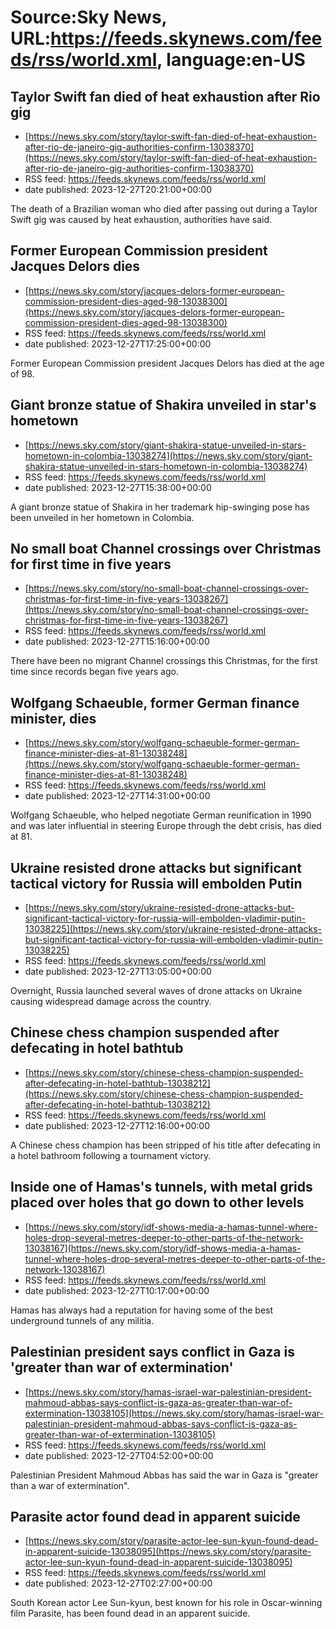 # Source:Sky News, URL:https://feeds.skynews.com/feeds/rss/world.xml, language:en-US

## Taylor Swift fan died of heat exhaustion after Rio gig
 - [https://news.sky.com/story/taylor-swift-fan-died-of-heat-exhaustion-after-rio-de-janeiro-gig-authorities-confirm-13038370](https://news.sky.com/story/taylor-swift-fan-died-of-heat-exhaustion-after-rio-de-janeiro-gig-authorities-confirm-13038370)
 - RSS feed: https://feeds.skynews.com/feeds/rss/world.xml
 - date published: 2023-12-27T20:21:00+00:00

The death of a Brazilian woman who died after passing out during a Taylor Swift gig was caused by heat exhaustion, authorities have said.

## Former European Commission president Jacques Delors dies
 - [https://news.sky.com/story/jacques-delors-former-european-commission-president-dies-aged-98-13038300](https://news.sky.com/story/jacques-delors-former-european-commission-president-dies-aged-98-13038300)
 - RSS feed: https://feeds.skynews.com/feeds/rss/world.xml
 - date published: 2023-12-27T17:25:00+00:00

Former European Commission president Jacques Delors has died at the age of 98.

## Giant bronze statue of Shakira unveiled in star's hometown
 - [https://news.sky.com/story/giant-shakira-statue-unveiled-in-stars-hometown-in-colombia-13038274](https://news.sky.com/story/giant-shakira-statue-unveiled-in-stars-hometown-in-colombia-13038274)
 - RSS feed: https://feeds.skynews.com/feeds/rss/world.xml
 - date published: 2023-12-27T15:38:00+00:00

A giant bronze statue of Shakira in her trademark hip-swinging pose has been unveiled in her hometown in Colombia.

## No small boat Channel crossings over Christmas for first time in five years
 - [https://news.sky.com/story/no-small-boat-channel-crossings-over-christmas-for-first-time-in-five-years-13038267](https://news.sky.com/story/no-small-boat-channel-crossings-over-christmas-for-first-time-in-five-years-13038267)
 - RSS feed: https://feeds.skynews.com/feeds/rss/world.xml
 - date published: 2023-12-27T15:16:00+00:00

There have been no migrant Channel crossings this Christmas, for the first time since records began five years ago.

## Wolfgang Schaeuble, former German finance minister, dies
 - [https://news.sky.com/story/wolfgang-schaeuble-former-german-finance-minister-dies-at-81-13038248](https://news.sky.com/story/wolfgang-schaeuble-former-german-finance-minister-dies-at-81-13038248)
 - RSS feed: https://feeds.skynews.com/feeds/rss/world.xml
 - date published: 2023-12-27T14:31:00+00:00

Wolfgang Schaeuble, who helped negotiate German reunification in 1990 and was later influential in steering Europe through the debt crisis, has died at 81.

## Ukraine resisted drone attacks but significant tactical victory for Russia will embolden Putin
 - [https://news.sky.com/story/ukraine-resisted-drone-attacks-but-significant-tactical-victory-for-russia-will-embolden-vladimir-putin-13038225](https://news.sky.com/story/ukraine-resisted-drone-attacks-but-significant-tactical-victory-for-russia-will-embolden-vladimir-putin-13038225)
 - RSS feed: https://feeds.skynews.com/feeds/rss/world.xml
 - date published: 2023-12-27T13:05:00+00:00

Overnight, Russia launched several waves of drone attacks on Ukraine causing widespread damage across the country.

## Chinese chess champion suspended after defecating in hotel bathtub
 - [https://news.sky.com/story/chinese-chess-champion-suspended-after-defecating-in-hotel-bathtub-13038212](https://news.sky.com/story/chinese-chess-champion-suspended-after-defecating-in-hotel-bathtub-13038212)
 - RSS feed: https://feeds.skynews.com/feeds/rss/world.xml
 - date published: 2023-12-27T12:16:00+00:00

A Chinese chess champion has been stripped of his title after defecating in a hotel bathroom following a tournament victory.&#160;

## Inside one of Hamas's tunnels, with metal grids placed over holes that go down to other levels
 - [https://news.sky.com/story/idf-shows-media-a-hamas-tunnel-where-holes-drop-several-metres-deeper-to-other-parts-of-the-network-13038167](https://news.sky.com/story/idf-shows-media-a-hamas-tunnel-where-holes-drop-several-metres-deeper-to-other-parts-of-the-network-13038167)
 - RSS feed: https://feeds.skynews.com/feeds/rss/world.xml
 - date published: 2023-12-27T10:17:00+00:00

Hamas has always had a reputation for having some of the best underground tunnels of any militia.

## Palestinian president says conflict in Gaza is 'greater than war of extermination'
 - [https://news.sky.com/story/hamas-israel-war-palestinian-president-mahmoud-abbas-says-conflict-is-gaza-as-greater-than-war-of-extermination-13038105](https://news.sky.com/story/hamas-israel-war-palestinian-president-mahmoud-abbas-says-conflict-is-gaza-as-greater-than-war-of-extermination-13038105)
 - RSS feed: https://feeds.skynews.com/feeds/rss/world.xml
 - date published: 2023-12-27T04:52:00+00:00

Palestinian President Mahmoud Abbas has said the war in Gaza is "greater than a war of extermination".

## Parasite actor found dead in apparent suicide
 - [https://news.sky.com/story/parasite-actor-lee-sun-kyun-found-dead-in-apparent-suicide-13038095](https://news.sky.com/story/parasite-actor-lee-sun-kyun-found-dead-in-apparent-suicide-13038095)
 - RSS feed: https://feeds.skynews.com/feeds/rss/world.xml
 - date published: 2023-12-27T02:27:00+00:00

South Korean actor Lee Sun-kyun, best known for his role in Oscar-winning film Parasite, has been found dead in an apparent suicide.

